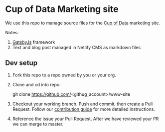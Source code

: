 # Cup of Data Marketing site

We use this repo to manage source files for the [Cup of Data](https://cupofdata.com) marketing site.

Notes:

1. [GatsbyJs](https://www.gatsbyjs.org/) framework
1. Text and blog post managed in Netlify CMS as markdown files

## Dev setup

1. Fork this repo to a repo owned by you or your org.

1. Clone and cd into repo:

    git clone https://github.com/<githug_account>/www-site

1. Checkout your working branch. Push and commit, then create a Pull Request. Follow our [contribution guide](CONTRIBUTING.md) for more detailed instructions.

1. Reference the issue your Pull Request. After we have reviewed your PR we can merge to master.
